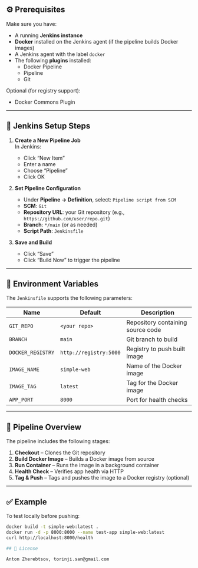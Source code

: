 
## ⚙️ Prerequisites

Make sure you have:

- A running **Jenkins instance**
- **Docker** installed on the Jenkins agent (if the pipeline builds Docker images)
- A Jenkins agent with the label `docker`
- The following **plugins** installed:
  - Docker Pipeline
  - Pipeline
  - Git

Optional (for registry support):
  - Docker Commons Plugin

---

## 🔧 Jenkins Setup Steps

1. **Create a New Pipeline Job**  
   In Jenkins:
   - Click “New Item”
   - Enter a name
   - Choose “Pipeline”
   - Click OK

2. **Set Pipeline Configuration**
   - Under **Pipeline → Definition**, select: `Pipeline script from SCM`
   - **SCM**: `Git`
   - **Repository URL**: your Git repository (e.g., `https://github.com/user/repo.git`)
   - **Branch**: `*/main` (or as needed)
   - **Script Path**: `Jenkinsfile`

3. **Save and Build**
   - Click “Save”
   - Click “Build Now” to trigger the pipeline

---

## 📝 Environment Variables

The `Jenkinsfile` supports the following parameters:

| Name             | Default                | Description                        |
|------------------|------------------------|------------------------------------|
| `GIT_REPO`       | `<your repo>`          | Repository containing source code  |
| `BRANCH`         | `main`                 | Git branch to build                |
| `DOCKER_REGISTRY`| `http://registry:5000` | Registry to push built image       |
| `IMAGE_NAME`     | `simple-web`           | Name of the Docker image           |
| `IMAGE_TAG`      | `latest`               | Tag for the Docker image           |
| `APP_PORT`       | `8000`                 | Port for health checks             |

---

## 🧪 Pipeline Overview

The pipeline includes the following stages:

1. **Checkout** – Clones the Git repository  
2. **Build Docker Image** – Builds a Docker image from source  
3. **Run Container** – Runs the image in a background container  
4. **Health Check** – Verifies app health via HTTP  
5. **Tag & Push** – Tags and pushes the image to a Docker registry (optional)

---

## ✅ Example

To test locally before pushing:

```bash
docker build -t simple-web:latest .
docker run -d -p 8000:8000 --name test-app simple-web:latest
curl http://localhost:8000/health

## 📝 License

Anton Zherebtsov, torinji.san@gmail.com